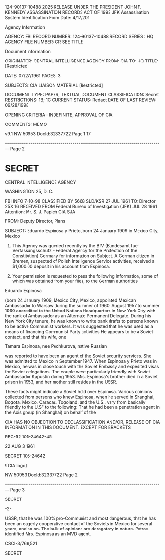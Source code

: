 124-90137-10488 2025 RELEASE UNDER THE PRESIDENT JOHN F. KENNEDY ASSASSINATION RECORDS ACT OF 1992
JFK Assassination System Identification Form Date: 4/17/201

Agency Information

AGENCY: FBI
RECORD NUMBER: 124-90137-10488
RECORD SERIES : HQ
AGENCY FILE NUMBER: CR SEE TITLE

Document Information

ORIGINATOR: CENTRAL INTELLIGENCE AGENCY
FROM: CIA
TO: HQ
TITLE: [Restricted]

DATE: 07/27/1961
PAGES: 3

SUBJECTS: CIA LIAISON MATERIAL
[Restricted]

DOCUMENT TYPE: PAPER, TEXTUAL DOCUMENT
CLASSIFICATION: Secret
RESTRICTIONS: 1B; 1C
CURRENT STATUS: Redact
DATE OF LAST REVIEW: 09/28/1998

OPENING CRITERIA : INDEFINITE, APPROVAL OF CIA

COMMENTS: MEMO

v9.1
NW 50953 DocId:32337722 Page 1
17


-------------------------------------------------------------------------------- Page 2

# SECRET

CENTRAL INTELLIGENCE AGENCY

WASHINGTON 25, D. C.

FBI INFO 7-10-98
CLASSIFIED BY 5668 SLD/KSR 27 JUL 1961
TO: Director 25X 16 RECEIVED FROM
Federal Bureau of Investigation (JFK) JUL 28 1961
Attention: Mr. S. J. Papich CIA SJA

FROM: Deputy Director, Plans

SUBJECT: Eduardo Espinosa y Prieto, born 24 January 1909 in Mexico City, Mexico

1. This Agency was queried recently by the BfV (Bundesamt fuer Verfassungsschutz - Federal Agency for the Protection of the Constitution) Germany for information on Subject. A German citizen in Bremen, suspected of Polish Intelligence Service activities, received a $1,000.00 deposit in his account from Espinosa.

2. Your permission is requested to pass the following information, some of which was obtained from your files, to the German authorities:

Eduardo Espinosa

(born 24 January 1909, Mexico City, Mexico, appointed Mexican Ambassador to Warsaw during the summer of 1960. August 1957 to summer 1960 accredited to the United Nations Headquarters in New York City with the rank of Ambassador as an Alternate Permanent Delegate. During his New York City tenure, he was known to write bank drafts to persons known to be active Communist workers. It was suggested that he was used as a means of financing Communist Party activities He appears to be a Soviet contact, and that his wife, one

Tamara Espinosa, nee Pechkurova, native Russian

was reported to have been an agent of the Soviet security services. She was admitted to Mexico in September 1947. When Espinosa y Prieto was in Mexico, he was in close touch with the Soviet Embassy and expedited visas for Soviet delegations. The couple were particularly friendly with Soviet Ambassador Kapustin during 1953. Mrs. Espinosa's brother died in a Soviet prison in 1953, and her mother still resides in the USSR.

These facts might indicate a Soviet hold over Espinosa. Various opinions collected from persons who knew Espinosa, when he served in Shanghai, Bogota, Mexico, Caracas, Togoland, and the U.S., vary from basically friendly to the U.S" to the following: That he had been a penetration agent in the Axis group (in Shanghai) on behalf of the

CIA HAS NO OBJECTION TO
DECLASSIFICATION AND/OR,
RELEASE OF CIA INFORMATION IN THIS DOCUMENT. EXCEPT FOR BRACKETS

REC-52 105-24642-45

22 AUG 3 1961

SECRET 105-24642

![CIA logo]

NW 50953 DocId:32337722 Page 2


-------------------------------------------------------------------------------- Page 3

SECRET

-2-

USSR, that he was 100% pro-Communist and most dangerous, that he has been an eagerly cooperative contact of the Soviets in Mexico for several years, and so on. The bulk of opinions are derogatory in nature. Petrov identified Mrs. Espinosa as an MVD agent.

CSCI-3/766,521

SECRET
